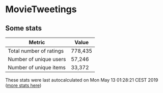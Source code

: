 # MovieTweetings
## Some stats

Metric | Value
--- | ---
Total number of ratings                 | 778,435
Number of unique users                  | 57,246
Number of unique items                  | 33,372
These stats were last autocalculated on Mon May 13 01:28:21 CEST 2019  ([more stats here](./stats.md))

